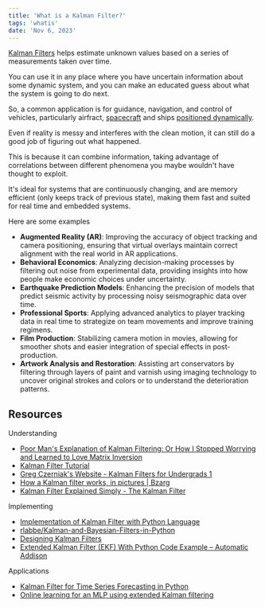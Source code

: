 ```yaml
---
title: 'What is a Kalman Filter?'
tags: 'whatis'
date: 'Nov 6, 2023'
---
```


[Kalman Filters](https://www.wikiwand.com/en/Kalman_filter) helps estimate unknown values based on a series of measurements taken over time.

You can use it in any place where you have uncertain information about some dynamic system, and you can make an educated guess about what the system is going to do next.

So, a common application is for guidance, navigation, and control of vehicles, particularly airfract, [spacecraft](https://ntrs.nasa.gov/api/citations/19860003843/downloads/19860003843.pdf) and ships [positioned dynamically](https://www.wikiwand.com/en/Dynamic_positioning).

Even if reality is messy and interferes with the clean motion, it can still do a good job of figuring out what happened.

This is because it can combine information, taking advantage of correlations between different phenomena you maybe wouldn't have thought to exploit.

It's ideal for systems that are continuously changing, and are memory efficient (only keeps track of previous state), making them fast and suited for real time and embedded systems.

Here are some examples

- **Augmented Reality (AR)**: Improving the accuracy of object tracking and camera positioning, ensuring that virtual overlays maintain correct alignment with the real world in AR applications.
- **Behavioral Economics**: Analyzing decision-making processes by filtering out noise from experimental data, providing insights into how people make economic choices under uncertainty.
- **Earthquake Prediction Models**: Enhancing the precision of models that predict seismic activity by processing noisy seismographic data over time.
- **Professional Sports**: Applying advanced analytics to player tracking data in real time to strategize on team movements and improve training regimens.
- **Film Production**: Stabilizing camera motion in movies, allowing for smoother shots and easier integration of special effects in post-production.
- **Artwork Analysis and Restoration**: Assisting art conservators by filtering through layers of paint and varnish using imaging technology to uncover original strokes and colors or to understand the deterioration patterns.

## Resources

Understanding

- [Poor Man's Explanation of Kalman Filtering: Or How I Stopped Worrying and Learned to Love Matrix Inversion](https://archive.org/details/poor-mans-explanation-of-kalman-filtering)
- [Kalman Filter Tutorial](https://www.kalmanfilter.net/default.aspx)
- [Greg Czerniak's Website - Kalman Filters for Undergrads 1](http://greg.czerniak.info/guides/kalman1/)
- [How a Kalman filter works, in pictures | Bzarg](https://www.bzarg.com/p/how-a-kalman-filter-works-in-pictures/)
- [Kalman Filter Explained Simply - The Kalman Filter](https://thekalmanfilter.com/kalman-filter-explained-simply/)

Implementing

- [Implementation of Kalman Filter with Python Language](https://arxiv.org/pdf/1204.0375.pdf)
- [rlabbe/Kalman-and-Bayesian-Filters-in-Python](https://github.com/rlabbe/Kalman-and-Bayesian-Filters-in-Python)
- [Designing Kalman Filters](https://cocalc.com/share/public_paths/7557a5ac1c870f1ec8f01271959b16b49df9d087/08-Designing-Kalman-Filters.ipynb)
- [Extended Kalman Filter (EKF) With Python Code Example – Automatic Addison](https://automaticaddison.com/extended-kalman-filter-ekf-with-python-code-example/)

Applications

- [Kalman Filter for Time Series Forecasting in Python](https://forecastegy.com/posts/kalman-filter-for-time-series-forecasting-in-python/)
- [Online learning for an MLP using extended Kalman filtering](https://probml.github.io/dynamax/notebooks/nonlinear_gaussian_ssm/ekf_mlp.html)
